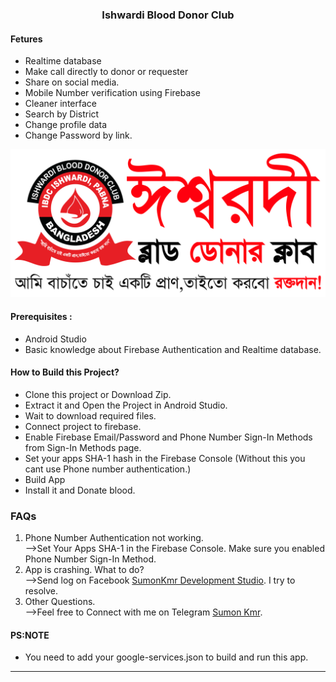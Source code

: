 ###  <center> Ishwardi Blood Donor Club</center>
#### Fetures

- Realtime database
- Make call directly to donor or requester
- Share on social media.
- Mobile Number verification using Firebase
- Cleaner interface
- Search by District
- Change profile data
- Change Password by link.


[<img src="media/ibdc_logo_with_moto.png" />](https://www.facebook.com/sumonkmr.studio)

#### Prerequisites :
- Android Studio
- Basic knowledge about Firebase Authentication and Realtime database.

#### How to Build this Project?
- Clone this project or Download Zip.
- Extract it and Open the Project in Android Studio.
- Wait to download required files.
- Connect project to firebase.
- Enable Firebase Email/Password and Phone Number Sign-In Methods from Sign-In Methods page.
- Set your apps SHA-1 hash in the Firebase Console (Without this you cant use Phone number authentication.)
- Build App
- Install it and Donate blood.

### FAQs
1. Phone Number Authentication not working.<br>
    -->Set Your Apps SHA-1 in the Firebase Console. Make sure you enabled Phone Number Sign-In Method.
2. App is crashing. What to do?<br>
    -->Send log on Facebook [SumonKmr Development Studio](https://www.facebook.com/sumonkmr.studio). I try to resolve.
3. Other Questions.<br>
    -->Feel free to Connect with me on Telegram [Sumon Kmr](http://t.me/sumonkmr).

#### PS:NOTE
- You need to add your google-services.json to build and run this app.

------------

